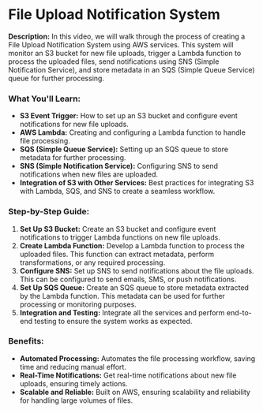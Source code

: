 # File Upload Notification System

**Description:**
In this video, we will walk through the process of creating a File Upload Notification System using AWS services. This system will monitor an S3 bucket for new file uploads, trigger a Lambda function to process the uploaded files, send notifications using SNS (Simple Notification Service), and store metadata in an SQS (Simple Queue Service) queue for further processing.

### What You'll Learn:
- **S3 Event Trigger:** How to set up an S3 bucket and configure event notifications for new file uploads.
- **AWS Lambda:** Creating and configuring a Lambda function to handle file processing.
- **SQS (Simple Queue Service):** Setting up an SQS queue to store metadata for further processing.
- **SNS (Simple Notification Service):** Configuring SNS to send notifications when new files are uploaded.
- **Integration of S3 with Other Services:** Best practices for integrating S3 with Lambda, SQS, and SNS to create a seamless workflow.

### Step-by-Step Guide:
1. **Set Up S3 Bucket:** Create an S3 bucket and configure event notifications to trigger Lambda functions on new file uploads.
2. **Create Lambda Function:** Develop a Lambda function to process the uploaded files. This function can extract metadata, perform transformations, or any required processing.
3. **Configure SNS:** Set up SNS to send notifications about the file uploads. This can be configured to send emails, SMS, or push notifications.
4. **Set Up SQS Queue:** Create an SQS queue to store metadata extracted by the Lambda function. This metadata can be used for further processing or monitoring purposes.
5. **Integration and Testing:** Integrate all the services and perform end-to-end testing to ensure the system works as expected.

### Benefits:
- **Automated Processing:** Automates the file processing workflow, saving time and reducing manual effort.
- **Real-Time Notifications:** Get real-time notifications about new file uploads, ensuring timely actions.
- **Scalable and Reliable:** Built on AWS, ensuring scalability and reliability for handling large volumes of files.
